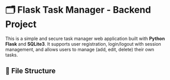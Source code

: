 
# 🗂️ Flask Task Manager - Backend Project

This is a simple and secure task manager web application built with **Python Flask** and **SQLite3**. It supports user registration, login/logout with session management, and allows users to manage (add, edit, delete) their own tasks.

## 📁 File Structure

